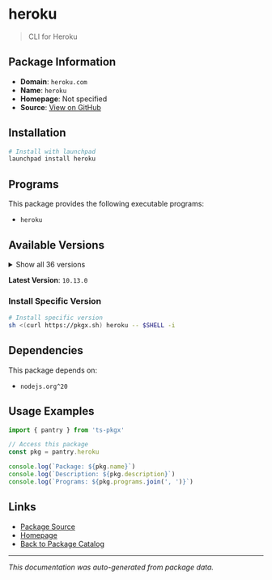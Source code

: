# heroku

> CLI for Heroku

## Package Information

- **Domain**: `heroku.com`
- **Name**: `heroku`
- **Homepage**: Not specified
- **Source**: [View on GitHub](https://github.com/pkgxdev/pantry/tree/main/projects/heroku.com/package.yml)

## Installation

```bash
# Install with launchpad
launchpad install heroku
```

## Programs

This package provides the following executable programs:

- `heroku`

## Available Versions

<details>
<summary>Show all 36 versions</summary>

- `10.13.0`, `10.12.0`, `10.11.0`, `10.10.1`, `10.10.0`
- `10.9.0`, `10.8.0`, `10.7.0`, `10.6.1`, `10.6.0`
- `10.5.0`, `10.4.1`, `10.4.0`, `10.3.0`, `10.2.0`
- `10.1.0`, `10.0.2`, `10.0.1`, `10.0.0`, `9.5.1`
- `9.5.0`, `9.4.0`, `9.3.2`, `9.3.1`, `9.3.0`
- `9.2.1`, `9.2.0`, `9.1.0`, `9.0.0`, `8.11.5`
- `8.11.4`, `8.11.3`, `8.11.2`, `8.11.1`, `8.11.0`
- `8.10.0`

</details>

**Latest Version**: `10.13.0`

### Install Specific Version

```bash
# Install specific version
sh <(curl https://pkgx.sh) heroku -- $SHELL -i
```

## Dependencies

This package depends on:

- `nodejs.org^20`

## Usage Examples

```typescript
import { pantry } from 'ts-pkgx'

// Access this package
const pkg = pantry.heroku

console.log(`Package: ${pkg.name}`)
console.log(`Description: ${pkg.description}`)
console.log(`Programs: ${pkg.programs.join(', ')}`)
```

## Links

- [Package Source](https://github.com/pkgxdev/pantry/tree/main/projects/heroku.com/package.yml)
- [Homepage](#)
- [Back to Package Catalog](../../package-catalog.md)

---

*This documentation was auto-generated from package data.*
